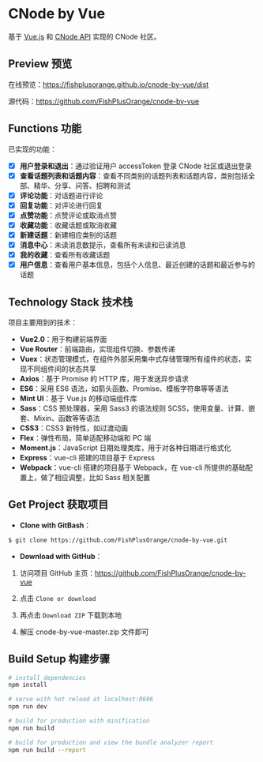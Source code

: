 # CNode by Vue

基于 [Vue.js](https://cn.vuejs.org/) 和 [CNode API](http://cnodejs.org/api) 实现的 CNode 社区。

## Preview 预览

在线预览：https://fishplusorange.github.io/cnode-by-vue/dist

源代码：https://github.com/FishPlusOrange/cnode-by-vue

## Functions 功能

已实现的功能：

- [x] **用户登录和退出**：通过验证用户 accessToken  登录 CNode 社区或退出登录
- [x] **查看话题列表和话题内容**：查看不同类别的话题列表和话题内容，类别包括全部、精华、分享、问答、招聘和测试
- [x] **评论功能**：对话题进行评论
- [x] **回复功能**：对评论进行回复
- [x] **点赞功能**：点赞评论或取消点赞
- [x] **收藏功能**：收藏话题或取消收藏
- [x] **新建话题**：新建相应类别的话题
- [x] **消息中心**：未读消息数提示，查看所有未读和已读消息
- [x] **我的收藏**：查看所有收藏话题
- [x] **用户信息**：查看用户基本信息，包括个人信息、最近创建的话题和最近参与的话题

## Technology Stack 技术栈

项目主要用到的技术：

- **Vue2.0**：用于构建前端界面
- **Vue Router**：前端路由，实现组件切换、参数传递
- **Vuex**：状态管理模式，在组件外部采用集中式存储管理所有组件的状态，实现不同组件间的状态共享
- **Axios**：基于 Promise 的 HTTP 库，用于发送异步请求
- **ES6**：采用 ES6 语法，如箭头函数、Promise、模板字符串等等语法
- **Mint UI**：基于 Vue.js 的移动端组件库
- **Sass**：CSS 预处理器，采用 Sass3 的语法规则 SCSS，使用变量、计算、嵌套、Mixin、函数等等语法
- **CSS3**：CSS3 新特性，如过渡动画
- **Flex**：弹性布局，简单适配移动端和 PC 端
- **Moment.js**：JavaScript 日期处理类库，用于对各种日期进行格式化
- **Express**：vue-cli 搭建的项目基于 Express
- **Webpack**：vue-cli 搭建的项目基于 Webpack，在 vue-cli 所提供的基础配置上，做了相应调整，比如 Sass 相关配置

## Get Project 获取项目

- **Clone with GitBash**：

```bash
$ git clone https://github.com/FishPlusOrange/cnode-by-vue.git
```

- **Download with GitHub**：

1. 访问项目 GitHub 主页：https://github.com/FishPlusOrange/cnode-by-vue

2. 点击 `Clone or download`

3. 再点击 `Download ZIP` 下载到本地

4. 解压 cnode-by-vue-master.zip 文件即可

## Build Setup 构建步骤

```bash
# install dependencies
npm install

# serve with hot reload at localhost:8686
npm run dev

# build for production with minification
npm run build

# build for production and view the bundle analyzer report
npm run build --report
```
